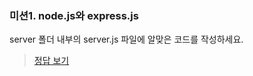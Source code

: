 ### 미션1. node.js와 express.js

server 폴더 내부의 server.js 파일에 알맞은 코드를 작성하세요.

> [정답 보기](https://github.com/hbin12212/one-bite2/tree/main/day11/answer)
